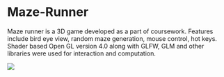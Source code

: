 # Maze-Runner
<p>Maze runner is a 3D game developed as a part of coursework. Features include bird eye view, random maze generation, mouse control, hot keys. Shader based Open GL version 4.0 along with GLFW, GLM and other libraries were used for interaction and computation.</p>

<img src = "Maze-Runner/vinaypinnakaLab7.JPG">
